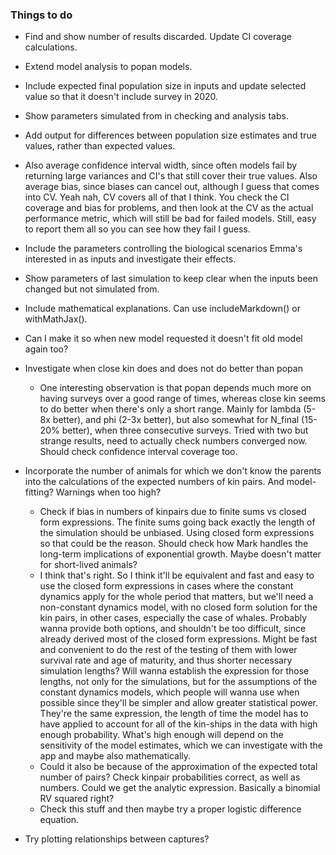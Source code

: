 ### Things to do

-   Find and show number of results discarded. Update CI coverage calculations.

-   Extend model analysis to popan models.

-   Include expected final population size in inputs and update selected value so that it doesn't include survey in 2020.

-   Show parameters simulated from in checking and analysis tabs.

-   Add output for differences between population size estimates and true values, rather than expected values.

-   Also average confidence interval width, since often models fail by returning large variances and CI's that still cover their true values. Also average bias, since biases can cancel out, although I guess that comes into CV. Yeah nah, CV covers all of that I think. You check the CI coverage and bias for problems, and then look at the CV as the actual performance metric, which will still be bad for failed models. Still, easy to report them all so you can see how they fail I guess.

-   Include the parameters controlling the biological scenarios Emma's interested in as inputs and investigate their effects.

-   Show parameters of last simulation to keep clear when the inputs been changed but not simulated from.

-   Include mathematical explanations. Can use includeMarkdown() or withMathJax().

-   Can I make it so when new model requested it doesn't fit old model again too?

-   Investigate when close kin does and does not do better than popan

    -   One interesting observation is that popan depends much more on having surveys over a good range of times, whereas close kin seems to do better when there's only a short range. Mainly for lambda (5-8x better), and phi (2-3x better), but also somewhat for N_final (15-20% better), when three consecutive surveys. Tried with two but strange results, need to actually check numbers converged now. Should check confidence interval coverage too.

-   Incorporate the number of animals for which we don't know the parents into the calculations of the expected numbers of kin pairs. And model-fitting? Warnings when too high?

    -   Check if bias in numbers of kinpairs due to finite sums vs closed form expressions. The finite sums going back exactly the length of the simulation should be unbiased. Using closed form expressions so that could be the reason. Should check how Mark handles the long-term implications of exponential growth. Maybe doesn't matter for short-lived animals?
    -   I think that's right. So I think it'll be equivalent and fast and easy to use the closed form expressions in cases where the constant dynamics apply for the whole period that matters, but we'll need a non-constant dynamics model, with no closed form solution for the kin pairs, in other cases, especially the case of whales. Probably wanna provide both options, and shouldn't be too difficult, since already derived most of the closed form expressions. Might be fast and convenient to do the rest of the testing of them with lower survival rate and age of maturity, and thus shorter necessary simulation lengths? Will wanna establish the expression for those lengths, not only for the simulations, but for the assumptions of the constant dynamics models, which people will wanna use when possible since they'll be simpler and allow greater statistical power. They're the same expression, the length of time the model has to have applied to account for all of the kin-ships in the data with high enough probability. What's high enough will depend on the sensitivity of the model estimates, which we can investigate with the app and maybe also mathematically.
    -   Could it also be because of the approximation of the expected total number of pairs? Check kinpair probabilities correct, as well as numbers. Could we get the analytic expression. Basically a binomial RV squared right?
    -   Check this stuff and then maybe try a proper logistic difference equation.

<!-- -->

-   Try plotting relationships between captures?
